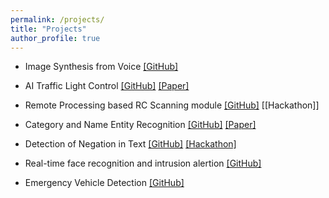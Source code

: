 ```yaml
---
permalink: /projects/
title: "Projects"
author_profile: true
---
```


- Image Synthesis from Voice
[[GitHub]](https://github.com/parasnaren/Image-Synthesis-from-Voice)

- AI Traffic Light Control
[[GitHub]](https://github.com/parasnaren/AI-Traffic-Light-Control) [[Paper]](https://ieeexplore.ieee.org/abstract/document/9250886)

- Remote Processing based RC Scanning module
[[GitHub]](https://github.com/parasnaren/Automated-Remote-Proccessing-Scanning-and-OCR-module) [[Hackathon]]

- Category and Name Entity Recognition
[[GitHub]](https://github.com/parasnaren/Category-and-Name-Entity-Recognition) [[Paper]](https://papers.ssrn.com/sol3/papers.cfm?abstract_id=3834969)

- Detection of Negation in Text
[[GitHub]](https://github.com/parasnaren/Detection-of-Negation-in-Text) [[Hackathon]](https://parasnaren.github.io/images/philips.jfif)

- Real-time face recognition and intrusion alertion
[[GitHub]](https://github.com/parasnaren/Real-Time-Face-Recognition-and-Intrusion-Alert)

- Emergency Vehicle Detection
[[GitHub]](https://github.com/parasnaren/Category-and-Name-Entity-Recognition)
